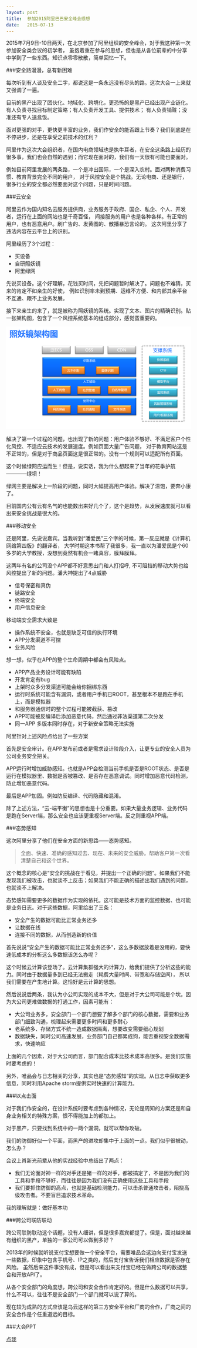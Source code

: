 ```yaml
---
layout: post
title:  参加2015阿里巴巴安全峰会感想
date:   2015-07-13
---
```


2015年7月9日-10日两天，在北京参加了阿里组织的安全峰会，对于我这种第一次参加安全类会议的初学者，
虽抱着重在参与的思想，但也是从各位前辈的中分享中学到了一些东西。知识点零零散散，简单回忆一下。

###安全路漫漫，总有新困难

每次听到有人谈及安全二字，都说这是一条永远没有尽头的路。这次大会一上来就又强调了一遍。

目前的黑产出现了团伙化、地域化、跨境化，更恐怖的是黑产已经出现产业链化。有人负责寻找目标制定策略；有人负责开发工具、提供技术；
有人负责销赃；没准还有专人送盒饭。

面对更强的对手，更快更丰富的业务，我们作安全的能否跟上节奏？我们到底是在不停进步，还是在享受之前技术的红利？

阿里作为这次大会组织者，在国内电商领域也是执牛耳者，在安全这条路上经历的很多事，我们也会自然的遇到；而它现在面对的，我们有一天很有可能也要面对。

例如目前阿里发展的两条路，一个是冲出国际，一个是深入农村。面对两种消费习惯、教育背景完全不同的用户，
对于风控安全是个挑战。无论电商、还是银行，很多行业的安全都必然要面对这个问题，只是时间问题。

###云安全

阿里云作为国内知名云服务提供商，业务服务于政府、国企、私企、个人、开发者，运行在上面的网站也是千奇百怪，
间接服务的用户也是各种各样。有正常的用户，也有恶意用户。刷广告的、发黄图的、散播暴恐言论的。
这次阿里分享了违法内容在云平台上的识别。

阿里经历了3个过程：

* 买设备
* 自研照妖镜
* 阿里绿网

先说买设备。这个好理解，花钱买时间，先把问题暂时解决了。问题也不难猜，买来的肯定不如亲生的好使，
例如识别率未到预期、运维不方便、和内部其余平台不互通、跟不上业务发展。

接下来亲生的来了，就是被称为照妖镜的系统。实现了文本、图片的精确识别。贴一张架构图，包含了一个风控系统基本的组成部分，感觉蛮重要的。

<img src="/images/posts/zyj-architecture.png"/>

解决了第一个过程的问题，也出现了新的问题：用户体验不够好、不满足客户个性化风控、不适应云技术的发展速度。例如页面大量广告问题，
对于教育网站这是不正常的，但是对于商品页面这是很正常的。没有一个规则可以适配所有页面。

这个时候绿网应运而生！但是，说实话，我为什么想起来了当年的花季护航————绿坝！

绿网主要是解决上一阶段的问题，同时大幅提高用户体验。解决了温饱，要奔小康了。

目前国内公有云有名气的也能数出来好几个了，这个是趋势，从发展速度就可以看出来安全挑战是很大的。

###移动安全

还是阿里，先说说嘉宾。当我听到“潘爱民”三个字的时候，第一反应就是《计算机网络第四版》的翻译者，
大学时期这本书帮了我很多，我一直以为潘爱民是个60多岁的大学教授，没想到竟然有机会一睹真容，膜拜膜拜。

这两年有名的公司没个APP都不好意思出门和人打招呼, 不可阻挡的移动大势也给风控提出了新的问题。潘大神提出了4点威胁

* 信号保密和真伪
* 链路安全
* 终端安全
* 用户信息安全

移动端安全需求大致是

* 操作系统不安全，也就是缺乏可信的执行环境
* APP分发渠道不可控
* 业务风险

想一想，似乎在APP的整个生命周期中都会有风险点。

* APP产品业务设计可能有缺陷
* 开发肯定有bug
* 上架时众多分发渠道可能会给你捆绑东西
* 运行时系统可能含有漏洞，或者用户手机已ROOT，甚至根本不是跑在手机上，而是模拟器
* 和服务器通信时的整个过程可能被截获、篡改
* APP可能被反编译后添加恶意代码，然后通过非法渠道第二次分发
* 同一APP 多版本同时存在，对于新安全策略无法实施

阿里针对上述风险点给出了一些方案

首先是安全审计。在APP发布前或者是需求设计阶段介入，让更专业的安全人员为公司业务安全把关。

APP运行时增加威胁感知。也就是APP会检测当前手机是否是ROOT状态、是否是运行在模拟器里、数据是否被篡改、是否存在恶意调试。同时增加恶意代码检测，
防止增加恶意代码。

最后是APP加固。例如防反编译、代码隐藏和混淆。

除了上述方法，“云-端平衡”的思想也是十分重要。如果大量业务逻辑、业务代码是跑在Server端，那么安全也应该更重视Server端。反之则重视APP端。

###态势感知

这次阿里分享了他们在安全方面的新思路——态势感知。

>全面、快速、准确的感知过去、现在、未来的安全威胁。帮助客户第一次看清楚自己和这个世界。

这个概念的核心是“安全的挑战在于看见，并提出一个正确的问题”。如果我们不能发现我们被攻击，也就谈不上反击；如果我们不能正确的描述出我们遇到的问题，
也就谈不上解决。

态势感知需要更多的数据作为实现的依托。这可能是技术方面的监控数据、也可能是业务日志。对于这些数据，阿里给出了三条：

* 安全产生的数据可能比正常业务还多
* 让数据在线
* 连接不同的数据，从而创造新的价值

首先说说“安全产生的数据可能比正常业务还多”，这么多数据放着是没用的，要快速低成本的分析这么多数据该怎么办呢？

这个时候云计算该登场了。云计算集群强大的计算力，给我们提供了分析这些的能力。同时由于数据量多到已经无法搬走（耗费大量时间、带宽和存储空间），
所以我们需要在产生地计算。这恰好是云计算的思想。

然后说说后两条，我认为小公司实现的成本不大，但是对于大公司可能是个坎。因为大公司更难做数据的打通工作，因素可能有：

* 大公司业务多，安全部门一个部门想要了解多个部门的核心数据，需要和业务部门细致沟通，梳理起来需要更多时间和更多耐心
* 老系统多、存储方式不统一造成数据隔离，想要改变需要细心规划
* 数据缺失，同时公司高速发展，业务部门自己都累成狗，能否重视安全数据需求，快速响应

上面的几个因素，对于大公司而言，部门配合成本比技术成本高很多。是我们实施时要考虑的！

另外，唯品会与日志相关的分享，其实也是“态势感知”的实现。从日志中获取更多信息，同时利用Apache storm提供实时快速的计算能力。

###以点击面

对于我们作安全的，在设计系统时要考虑到各种情况，无论是周知的方案还是和自身业务相关的特殊方案，恨不得能加上的都加上。

对于黑产，只要找到系统中的一两个漏洞，就可以帮你攻破。

我们的防御好似一个平面，而黑产的进攻却集中于上面的一点。我们似乎很被动，怎么办？

会议上肖新光前辈从他的实战经验中总结出了两点：

* 我们无论面对神一样的对手还是猪一样的对手，都被搞定了，不是因为我们的工具和手段不够好，而往往是因为我们没有正确使用这些工具和手段
* 我们要抓住防御的高点，也就是基础检测能力，可以击杀普通攻击者，阻挠高级攻击者。不要盲目追求技术革命。

我的理解就是：做好基本功

###跨公司联防联动

跨公司联防联动这个话题，没有人细讲，但是很多嘉宾都提了。但是，面对越来越有组织的黑产，单独的一家公司可以做到多好？

2013年的时候就听说支付宝想要做一个安全平台，需要唯品会这边向支付宝发送一些数据，印象中包含手机号、IP之类的，然后支付宝告诉我们相应数据是否存在风险。
虽然后来这件事没有成，但是可以看出来支付宝已经在做跨公司的数据整合和开放API了。

从各个安全部门的角度想，跨公司和安全合作肯定好的。但是什么数据可以共享，什么不可以，往往不是安全部门一个部门就可以说了算的。

现在较为成熟的方式应该是乌云这样的第三方安全平台和厂商的合作，厂商之间的安全合作是个任重道远的目标。

###大会PPT

[点我](http://security.alibaba.com/blog/blog.htm?spm=0.0.0.0.elEwWP&id=25)